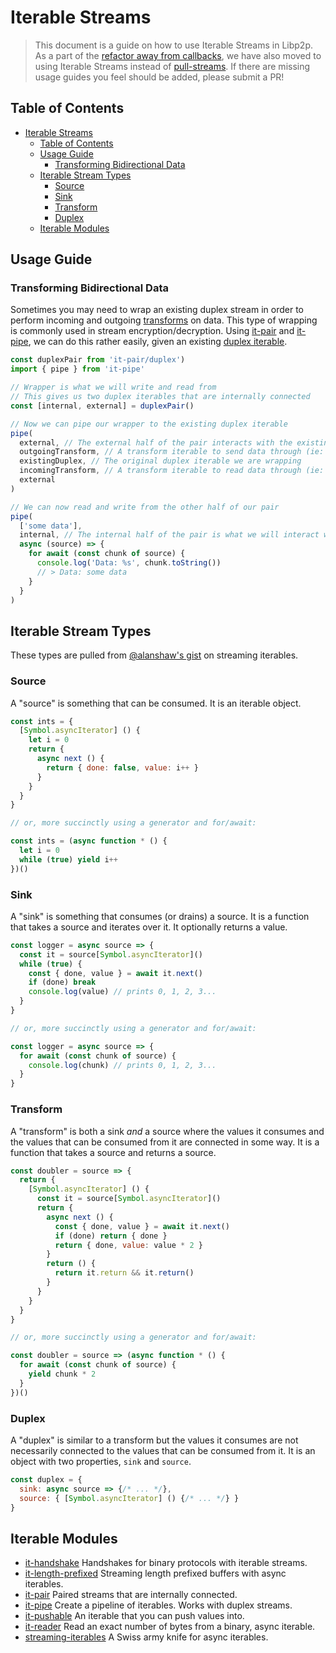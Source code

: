 # Iterable Streams

> This document is a guide on how to use Iterable Streams in Libp2p. As a part of the [refactor away from callbacks](https://github.com/ipfs/js-ipfs/issues/1670), we have also moved to using Iterable Streams instead of [pull-streams](https://pull-stream.github.io/). If there are missing usage guides you feel should be added, please submit a PR!

## Table of Contents

- [Iterable Streams](#iterable-streams)
  - [Table of Contents](#table-of-contents)
  - [Usage Guide](#usage-guide)
    - [Transforming Bidirectional Data](#transforming-bidirectional-data)
  - [Iterable Stream Types](#iterable-stream-types)
    - [Source](#source)
    - [Sink](#sink)
    - [Transform](#transform)
    - [Duplex](#duplex)
  - [Iterable Modules](#iterable-modules)

## Usage Guide

### Transforming Bidirectional Data

Sometimes you may need to wrap an existing duplex stream in order to perform incoming and outgoing [transforms](#transform) on data. This type of wrapping is commonly used in stream encryption/decryption. Using [it-pair][it-pair] and [it-pipe][it-pipe], we can do this rather easily, given an existing [duplex iterable](#duplex).

```js
const duplexPair from 'it-pair/duplex')
import { pipe } from 'it-pipe'

// Wrapper is what we will write and read from
// This gives us two duplex iterables that are internally connected
const [internal, external] = duplexPair()

// Now we can pipe our wrapper to the existing duplex iterable
pipe(
  external, // The external half of the pair interacts with the existing duplex
  outgoingTransform, // A transform iterable to send data through (ie: encrypting)
  existingDuplex, // The original duplex iterable we are wrapping
  incomingTransform, // A transform iterable to read data through (ie: decrypting)
  external
)

// We can now read and write from the other half of our pair
pipe(
  ['some data'],
  internal, // The internal half of the pair is what we will interact with to read/write data
  async (source) => {
    for await (const chunk of source) {
      console.log('Data: %s', chunk.toString())
      // > Data: some data
    }
  }
)
```

## Iterable Stream Types

These types are pulled from [@alanshaw's gist](https://gist.github.com/alanshaw/591dc7dd54e4f99338a347ef568d6ee9) on streaming iterables.

### Source

A "source" is something that can be consumed. It is an iterable object.

```js
const ints = {
  [Symbol.asyncIterator] () {
    let i = 0
    return {
      async next () {
        return { done: false, value: i++ }
      }
    }
  }
}

// or, more succinctly using a generator and for/await:

const ints = (async function * () {
  let i = 0
  while (true) yield i++
})()
```

### Sink

A "sink" is something that consumes (or drains) a source. It is a function that takes a source and iterates over it. It optionally returns a value.

```js
const logger = async source => {
  const it = source[Symbol.asyncIterator]()
  while (true) {
    const { done, value } = await it.next()
    if (done) break
    console.log(value) // prints 0, 1, 2, 3...
  }
}

// or, more succinctly using a generator and for/await:

const logger = async source => {
  for await (const chunk of source) {
    console.log(chunk) // prints 0, 1, 2, 3...
  }
}
```

### Transform

A "transform" is both a sink _and_ a source where the values it consumes and the values that can be consumed from it are connected in some way. It is a function that takes a source and returns a source.

```js
const doubler = source => {
  return {
    [Symbol.asyncIterator] () {
      const it = source[Symbol.asyncIterator]()
      return {
        async next () {
          const { done, value } = await it.next()
          if (done) return { done }
          return { done, value: value * 2 }
        }
        return () {
          return it.return && it.return()
        }
      }
    }
  }
}

// or, more succinctly using a generator and for/await:

const doubler = source => (async function * () {
  for await (const chunk of source) {
    yield chunk * 2
  }
})()
```

### Duplex

A "duplex" is similar to a transform but the values it consumes are not necessarily connected to the values that can be consumed from it. It is an object with two properties, `sink` and `source`.

```js
const duplex = {
  sink: async source => {/* ... */},
  source: { [Symbol.asyncIterator] () {/* ... */} }
}
```

## Iterable Modules

- [it-handshake][it-handshake] Handshakes for binary protocols with iterable streams.
- [it-length-prefixed][it-length-prefixed] Streaming length prefixed buffers with async iterables.
- [it-pair][it-pair] Paired streams that are internally connected.
- [it-pipe][it-pipe] Create a pipeline of iterables. Works with duplex streams.
- [it-pushable][it-pushable] An iterable that you can push values into.
- [it-reader][it-reader] Read an exact number of bytes from a binary, async iterable.
- [streaming-iterables][streaming-iterables] A Swiss army knife for async iterables.

[it-handshake]: https://github.com/jacobheun/it-handshake
[it-length-prefixed]: https://github.com/alanshaw/it-length-prefixed
[it-pair]: https://github.com/alanshaw/it-pair
[it-pipe]: https://github.com/alanshaw/it-pipe
[it-pushable]: https://github.com/alanshaw/it-pushable
[it-reader]: https://github.com/alanshaw/it-reader
[streaming-iterables]: https://github.com/reconbot/streaming-iterables
